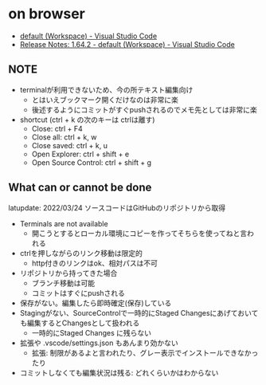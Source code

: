 # on browser

- [default \(Workspace\) \- Visual Studio Code](https://vscode.dev/)
- [Release Notes: 1\.64\.2 \- default \(Workspace\) \- Visual Studio Code](https://vscode.dev/)

## NOTE

- terminalが利用できないため、今の所テキスト編集向け
  - とはいえブックマーク開くだけなのは非常に楽
  - 後述するようにコミットがすぐpushされるのでメモ先としては非常に楽
- shortcut (ctrl + k の次のキーは ctrlは離す)
  - Close: ctrl + F4
  - Close all: ctrl + k, w
  - Close saved: ctrl + k, u
  - Open Explorer: ctrl + shift + e
  - Open Source Control: ctrl + shift + g

## What can or cannot be done

latupdate: 2022/03/24
ソースコードはGitHubのリポジトリから取得

- Terminals are not available
  - 開こうとするとローカル環境にコピーを作ってそちらを使ってねと言われる
- ctrlを押しながらのリンク移動は限定的
  - http付きのリンクはok、相対パスは不可
- リポジトリから持ってきた場合
  - ブランチ移動は可能
  - コミットはすぐにpushされる
- 保存がない。編集したら即時確定(保存)している
- Stagingがない、SourceControlで一時的にStaged Changesにあげておいても編集するとChangesとして扱われる
  - 一時的にStaged Changes に残らない
- 拡張や .vscode/settings.json もあんまり効かない
  - 拡張: 制限があるよと言われたり、グレー表示でインストールできなかったり
- コミットしなくても編集状況は残る: どれくらいかはわからない
